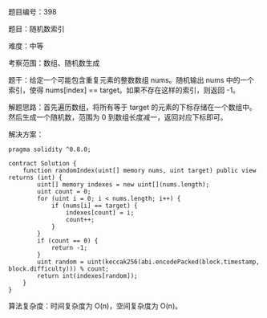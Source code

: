 题目编号：398

题目：随机数索引

难度：中等

考察范围：数组、随机数生成

题干：给定一个可能包含重复元素的整数数组 nums。随机输出 nums 中的一个索引，使得 nums[index] == target。如果不存在这样的索引，则返回 -1。

解题思路：首先遍历数组，将所有等于 target 的元素的下标存储在一个数组中。然后生成一个随机数，范围为 0 到数组长度减一，返回对应下标即可。

解决方案：

```
pragma solidity ^0.8.0;

contract Solution {
    function randomIndex(uint[] memory nums, uint target) public view returns (int) {
        uint[] memory indexes = new uint[](nums.length);
        uint count = 0;
        for (uint i = 0; i < nums.length; i++) {
            if (nums[i] == target) {
                indexes[count] = i;
                count++;
            }
        }
        if (count == 0) {
            return -1;
        }
        uint random = uint(keccak256(abi.encodePacked(block.timestamp, block.difficulty))) % count;
        return int(indexes[random]);
    }
}
```

算法复杂度：时间复杂度为 O(n)，空间复杂度为 O(n)。
